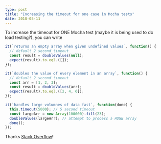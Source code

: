 ```yaml
---
type: post
title: "Increasing the timeout for one case in Mocha tests"
date: 2018-05-11
---
```


To increase the timeout for ONE Mocha test (maybe it is being used to do load testing?),
you can write

```js
it(`returns an empty array when given undefined values`, function() {
  // default 2 second timeout
  const result = doubleValues(null);
  expect(result).to.eql.([]);
});

it(`doubles the value of every element in an array`, function() {
  // default 2 second timeout
  const arr = [1, 2, 3];
  const result = doubleValues(arr);
  expect(result).to.eql.([2, 4, 6]);
});

it(`handles large volumnes of data fast`, function(done) {
  this.timeout(5000); // 5 second timeout
  const largeArr = new Array(100000).fill(23);
  doubleValues(largeArr); // attempt to process a HUGE array
  done();
});
```

Thanks [Stack Overflow](https://stackoverflow.com/questions/15971167/how-to-increase-timeout-for-a-single-test-case-in-mocha)!

